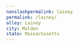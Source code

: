 ```yaml
---
﻿nonslashpermalink: lainey
permalink: /lainey/
alley: Lainey
city: Malden
state: Massachusetts
---
```

